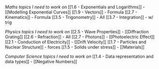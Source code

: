 *Maths topics I need to work on*
[[1.6 - Exponentials and Logarithms]] - [[Modelling Exponential Curves]] 
[[1.9 - Vectors]] - Formula
[[2.7 - Kinematics]] - Formula
[[3.5 - Trigonometry]] - All
[[3.7 - Integration]] - w/ trig

*Physics topics I need to work on*
[[2.5 - Wave Properties]] - [[Diffraction Grating]] 
[[2.6 - Refraction]] - All
[[2.7 - Photons]] - [[Photoelectric Effect]] 
[[2.1 - Conduction of Electricity]] - [[Drift Velocity]] 
[[1.7 - Particles and Nuclear Structure]] - forces
[[1.5 - Solids under stress]] - [[Materials]] 

*Computer Science topics I need to work on*
[[1.4 - Data representation and data types]] - [[Negative Numbers]] 